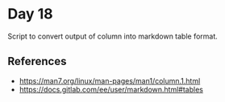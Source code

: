 # Day 18

Script to convert output of column into markdown table format.

## References

* https://man7.org/linux/man-pages/man1/column.1.html
* https://docs.gitlab.com/ee/user/markdown.html#tables

